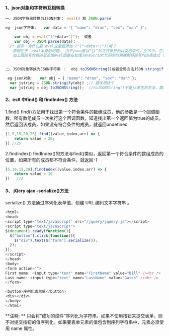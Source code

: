 #### 1、json对象和字符串互相转换

```javascript
一、JSON字符串转换为JSON对象： eval() 和 JSON.parse

eg- json字符串:   var data = '{ "name": "dran", "sex": "man" }';

    var obj = eval("("+data+")");  或者
    var obj = JSON.parse(data)；
  /* 提示：为什么要 eval这里要添加 ("("+data+")");呢？ 
　　原因在于：eval本身的问题。 由于json是以”{}”的方式来开始以及结束的，在JS中，它会被当成一个语句块来处理，所以必须强制性的将它转换成一种表达式。 
　　加上圆括号的目的是迫使eval函数在处理JavaScript代码的时候强制将括号内的表达式（expression）转化为对象，而不是作为语句（statement）来执行。举一个例子，例如对象字面量{}，如若不加外层的括号，那么eval会将大括号识别为JavaScript代码块的开始和结束标记，那么{}将会被认为是执行了一句空语句*/ 
    
```

```javascript
二、JSON对象转换为JSON字符串 ：  obj.toJSONString()或者全局方法JSON.stringify(obj)   (obj代表json对象)

 eg-json对象:   var obj = { "name": "dran", "sex": "man" };
  var jstring = JSON.stringify(obj) ;// 建议用这个
  var jstring = obj.toJSONString();  //toJSONString()不是js原生的方法，需要引入相应的库或自己定义后才能用   (不习惯用)
```

#### 2、es6 中find()  和 findIndex() 方法

1.find() find()方法用于找出第一个符合条件的数组成员，他的参数是一个回调函数，所有数组成员一次执行这个回调函数，知道找出第一个返回值为true的成员，然后返回该成员，如果没有符合条件的成员，就返回undefined 

```javascript
[1,5,15,20,25].find((value,index,arr) => {
    return value > 20;
}) //25
```

2.findIndex() findIndex()的方法与find()类似，返回第一个符合条件的数组成员的位置，如果所有的成员都不符合条件，就返回-1 

```javascript
[5,10,15,20].findIndex((value,index,arr) => {
    return value > 10
})   //2
```

#### 3、 jQery ajax    -serialize()方法

serialize() 方法通过序列化表单值，创建 URL 编码文本字符串 。

```javascript
<html>
<head>
<script type="text/javascript" src="/jquery/jquery.js"></script>
<script type="text/javascript">
$(document).ready(function(){
  $("button").click(function(){
    $("div").text($("form").serialize());
  });
});
</script>
</head>
<body>
<form action="">
First name: <input type="text" name="FirstName" value="Bill" /><br />
Last name: <input type="text" name="LastName" value="Gates" /><br />
</form>

<button>序列化表单值</button>
<div></div>
</body>
</html>

```

**注释: **   只会将”成功的控件“序列化为字符串。如果不使用按钮来提交表单，则不对提交按钮的值序列化。如果要表单元素的值包含到序列字符串中，元素必须使用 name 属性。 